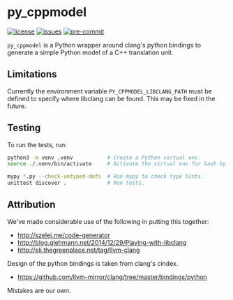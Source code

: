 # py_cppmodel

[![license][badge.license]][license] [![issues][badge.issues]][issues]
[![pre-commit][badge.pre-commit]][pre-commit]

[badge.license]: https://img.shields.io/badge/license-MIT-blue.svg
[badge.issues]: https://img.shields.io/github/issues/jbcoe/py_cppmodel.svg
[badge.pre-commit]: https://img.shields.io/badge/pre--commit-enabled-brightgreen?logo=pre-commit

[license]: https://en.wikipedia.org/wiki/MIT_License
[issues]: http://github.com/jbcoe/py_cppmodel/issues
[pre-commit]: https://github.com/pre-commit/pre-commit

`py_cppmodel` is a Python wrapper around clang's python bindings to generate a
simple Python model of a C++ translation unit.

## Limitations

Currently the environment variable `PY_CPPMODEL_LIBCLANG_PATH` must be defined
to specify where libclang can be found. This may be fixed in the future.

## Testing

To run the tests, run:

```sh
python3 -m venv .venv           # Create a Python virtual env.
source ./.venv/bin/activate     # Activate the virtual env for bash by source.

mypy *.py --check-untyped-defs  # Run mypy to check type hints.
unittest discover .             # Run tests.
```

## Attribution

We've made considerable use of the following in putting this together:

* <http://szelei.me/code-generator>
* <http://blog.glehmann.net/2014/12/29/Playing-with-libclang>
* <http://eli.thegreenplace.net/tag/llvm-clang>

Design of the python bindings is taken from clang's cindex.

* <https://github.com/llvm-mirror/clang/tree/master/bindings/python>

Mistakes are our own.
